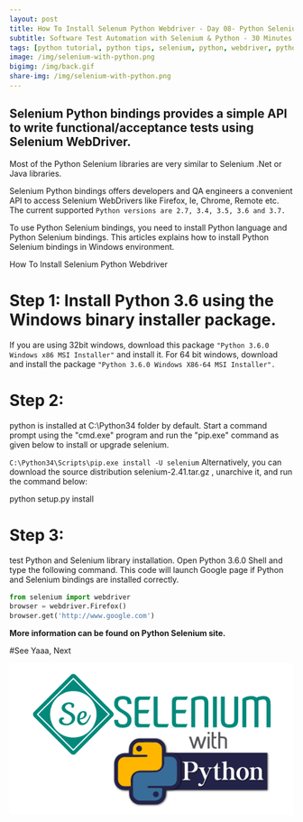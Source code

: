 ```yaml
---
layout: post
title: How To Install Selenum Python Webdriver - Day 08- Python Selenium Automation Journey   
subtitle: Software Test Automation with Selenium & Python - 30 Minutes A Day Challenge
tags: [python tutorial, python tips, selenium, python, webdriver, python selenium webdriver]
image: /img/selenium-with-python.png
bigimg: /img/back.gif
share-img: /img/selenium-with-python.png
---
```




## Selenium Python bindings provides a simple API to write functional/acceptance tests using Selenium WebDriver.
Most of the Python Selenium libraries are very similar to Selenium .Net or Java libraries. 

Selenium Python bindings offers developers and QA engineers  a convenient API to access Selenium WebDrivers like Firefox, Ie, Chrome, Remote etc.
The current supported ``` Python versions are 2.7, 3.4, 3.5, 3.6 and 3.7. ```

To use Python Selenium bindings, you need to install Python language and Python Selenium bindings. This articles explains how to install Python Selenium bindings in Windows environment.

How To Install Selenium Python Webdriver
# Step 1: Install Python 3.6 using the Windows binary installer package.
If you are using 32bit windows, download this package ``` "Python 3.6.0 Windows x86 MSI Installer" ``` and install it.
For 64 bit windows, download and install the package ``` "Python 3.6.0 Windows X86-64 MSI Installer". ```

# Step 2: 
python is installed at C:\Python34 folder by default. 
Start a command prompt using the "cmd.exe" program and run the "pip.exe" command as given below to install or upgrade selenium. 

``` C:\Python34\Scripts\pip.exe install -U selenium ```
Alternatively, you can download the source distribution selenium-2.41.tar.gz , unarchive it, and run the command below:

python setup.py install
# Step 3:  
test Python and Selenium library installation. Open Python 3.6.0 Shell and type the following command.
This code will launch Google page if Python and Selenium bindings are installed correctly. 

```py
from selenium import webdriver
browser = webdriver.Firefox()
browser.get('http://www.google.com')
```
__More information can be found on Python Selenium site.__


#See Yaaa, Next 

![Selenium with Python](/img/selenium-with-python.png "Selenium with Python")
